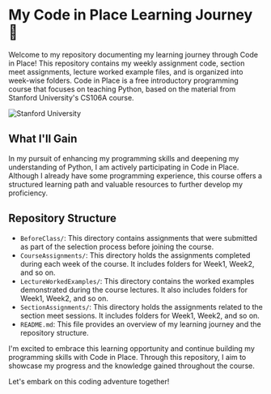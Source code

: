 # My Code in Place Learning Journey 🚀

Welcome to my repository documenting my learning journey through Code in Place! This repository contains my weekly assignment code, section meet assignments, lecture worked example files, and is organized into week-wise folders. Code in Place is a free introductory programming course that focuses on teaching Python, based on the material from Stanford University's CS106A course.

![Stanford University](https://www.bing.com/images/search?view=detailV2&ccid=eVp6TzyU&id=9E5A25F2D875F43E56BA9021E7C42E901EC5DC6C&thid=OIP.eVp6TzyUSiCB1NATgDUCwgHaGk&mediaurl=https%3a%2f%2fth.bing.com%2fth%2fid%2fR.795a7a4f3c944a2081d4d013803502c2%3frik%3dbNzFHpAuxOchkA%26riu%3dhttp%253a%252f%252fcollegecliffs.com%252fwp-content%252fuploads%252f2018%252f04%252fStanford-University-logo.png%26ehk%3dBJ3Ruju39kKAJ%252bBv58QKgOtCVgqhGqRcrQdUmi7%252f1jM%253d%26risl%3d%26pid%3dImgRaw%26r%3d0&exph=904&expw=1018&q=Stanford+University+Logo&simid=608044864262719613&FORM=IRPRST&ck=5459CBE6BCB0A4E6227DEC964847837B&selectedIndex=2&ajaxhist=0&ajaxserp=0)

## What I'll Gain

In my pursuit of enhancing my programming skills and deepening my understanding of Python, I am actively participating in Code in Place. Although I already have some programming experience, this course offers a structured learning path and valuable resources to further develop my proficiency.

## Repository Structure

- `BeforeClass/`: This directory contains assignments that were submitted as part of the selection process before joining the course.
- `CourseAssignments/`: This directory holds the assignments completed during each week of the course. It includes folders for Week1, Week2, and so on.
- `LectureWorkedExamples/`: This directory contains the worked examples demonstrated during the course lectures. It also includes folders for Week1, Week2, and so on.
- `SectionAssignments/`: This directory holds the assignments related to the section meet sessions. It includes folders for Week1, Week2, and so on.
- `README.md`: This file provides an overview of my learning journey and the repository structure.

I'm excited to embrace this learning opportunity and continue building my programming skills with Code in Place. Through this repository, I aim to showcase my progress and the knowledge gained throughout the course.

Let's embark on this coding adventure together!
